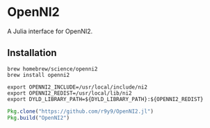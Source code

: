 # OpenNI2

A Julia interface for OpenNI2.


## Installation

```
brew homebrew/science/openni2
brew install openni2
```

```
export OPENNI2_INCLUDE=/usr/local/include/ni2
export OPENNI2_REDIST=/usr/local/lib/ni2
export DYLD_LIBRARY_PATH=${DYLD_LIBRARY_PATH}:${OPENNI2_REDIST}
```

```jl
Pkg.clone("https://github.com/r9y9/OpenNI2.jl")
Pkg.build("OpenNI2")
```
